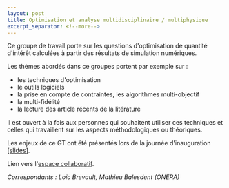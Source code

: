 ```yaml
---
layout: post
title: Optimisation et analyse multidisciplinaire / multiphysique
excerpt_separator: <!--more-->
---
```


Ce groupe de travail porte sur les questions d'optimisation de
quantité d'intérêt calculées à partir des résultats de simulation
numériques.

<!--more-->

Les thèmes abordés dans ce groupes portent par exemple sur :
  - les techniques d'optimisation
  - le outils logiciels
  - la prise en compte de contraintes, les algorithmes multi-objectif
  - la multi-fidélité
  - la lecture des article récents de la litérature

Il est ouvert à la fois aux personnes qui souhaitent utiliser ces
techniques et celles qui travaillent sur les aspects méthodologiques
ou théoriques.

Les enjeux de ce GT ont été présentés lors de la journée
d'inauguration [[slides]](/files/2022/inauguration/23-GT_MDAO.pdf).

Lien vers l'[espace
collaboratif](https://www.uq.universite-paris-saclay.fr/wiki-public/index.php?title=Workgroup:optimization).

*Correspondants : Loïc Brevault, Mathieu Balesdent (ONERA)*
